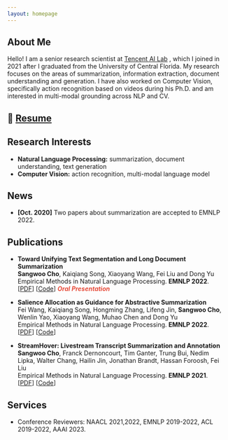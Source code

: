 ```yaml
---
layout: homepage
---
```


## About Me

Hello! I am a senior research scientist at [Tencent AI Lab](https://ai.tencent.com/ailab/nlp/en/index.html) , which I joined in 2021 after I graduated from the University of Central Florida. My research  focuses on the areas of summarization, information extraction,  document understanding and generation. I have also worked on Computer Vision, specifically action recognition based on videos during his Ph.D. and am interested in multi-modal grounding across NLP and CV.

## 📝 [Resume](./assets/resume/Resume_Sangwoo_Cho.pdf)

## Research Interests

- **Natural Language Processing:** summarization, document understanding, text generation
- **Computer Vision:** action recognition, multi-modal language model

## News

- **[Oct. 2020]** Two papers about summarization are accepted to EMNLP 2022.

## Publications
- **Toward Unifying Text Segmentation and Long Document Summarization**
  <br>
   **Sangwoo Cho**, Kaiqiang Song, Xiaoyang Wang, Fei Liu and Dong Yu
  <br>
  Empirical Methods in Natural Language Processing. **EMNLP 2022**.
  <br>
  [[PDF](https://arxiv.org/pdf/2210.16422)] [[Code](https://github.com/tencent-ailab/Lodoss)] <strong><i style="color:#e74d3c">Oral Presentation</i></strong>

- **Salience Allocation as Guidance for Abstractive Summarization**
  <br>
  Fei Wang, Kaiqiang Song, Hongming Zhang, Lifeng Jin, **Sangwoo Cho**, Wenlin Yao, Xiaoyang Wang, Muhao Chen and Dong Yu
  <br>
  Empirical Methods in Natural Language Processing. **EMNLP 2022**.
  <br>
  [[PDF]()] [[Code](https://github.com/tencent-ailab/season)]

- **StreamHover: Livestream Transcript Summarization and Annotation**
  <br>**Sangwoo Cho**, Franck Dernoncourt, Tim Ganter, Trung Bui, Nedim Lipka, Walter Chang, Hailin Jin, Jonathan Brandt, Hassan Foroosh, Fei Liu
  <br>
  Empirical Methods in Natural Language Processing. **EMNLP 2021**.
  <br>
  [[PDF](https://arxiv.org/pdf/2109.05160.pdf)] [[Code](https://github.com/ucfnlp/streamhover)]

## Services

- Conference Reviewers: NAACL 2021,2022, EMNLP 2019-2022, ACL 2019-2022, AAAI 2023.

